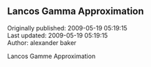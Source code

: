 ## Lancos Gamma Approximation  
Originally published: 2009-05-19 05:19:15  
Last updated: 2009-05-19 05:19:15  
Author: alexander baker  
  
Lancos Gamme Approximation
